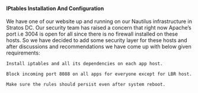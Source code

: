  #### IPtables Installation And Configuration 

 We have one of our website up and running on our Nautilus infrastructure in Stratos DC. Our security team has raised a concern that right now Apache’s port i.e 3004 is open for all since there is no firewall installed on these hosts. So we have decided to add some security layer for these hosts and after discussions and recommendations we have come up with below given requirements:

    Install iptables and all its dependencies on each app host.

    Block incoming port 8088 on all apps for everyone except for LBR host.

    Make sure the rules should persist even after system reboot.
